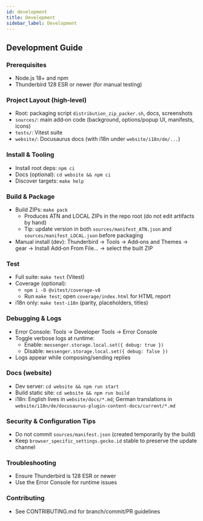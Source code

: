 ```yaml
---
id: development
title: Development
sidebar_label: Development
---
```


## Development Guide

### Prerequisites
- Node.js 18+ and npm
- Thunderbird 128 ESR or newer (for manual testing)

### Project Layout (high‑level)
- Root: packaging script `distribution_zip_packer.sh`, docs, screenshots
- `sources/`: main add‑on code (background, options/popup UI, manifests, icons)
- `tests/`: Vitest suite
- `website/`: Docusaurus docs (with i18n under `website/i18n/de/...`)

### Install & Tooling
- Install root deps: `npm ci`
- Docs (optional): `cd website && npm ci`
- Discover targets: `make help`

### Build & Package
- Build ZIPs: `make pack`
  - Produces ATN and LOCAL ZIPs in the repo root (do not edit artifacts by hand)
  - Tip: update version in both `sources/manifest_ATN.json` and `sources/manifest_LOCAL.json` before packaging
- Manual install (dev): Thunderbird → Tools → Add‑ons and Themes → gear → Install Add‑on From File… → select the built ZIP

### Test
- Full suite: `make test` (Vitest)
- Coverage (optional):
  - `npm i -D @vitest/coverage-v8`
  - Run `make test`; open `coverage/index.html` for HTML report
- i18n only: `make test-i18n` (parity, placeholders, titles)

### Debugging & Logs
- Error Console: Tools → Developer Tools → Error Console
- Toggle verbose logs at runtime:
  - Enable: `messenger.storage.local.set({ debug: true })`
  - Disable: `messenger.storage.local.set({ debug: false })`
- Logs appear while composing/sending replies

### Docs (website)
- Dev server: `cd website && npm run start`
- Build static site: `cd website && npm run build`
- i18n: English lives in `website/docs/*.md`; German translations in `website/i18n/de/docusaurus-plugin-content-docs/current/*.md`

### Security & Configuration Tips
- Do not commit `sources/manifest.json` (created temporarily by the build)
- Keep `browser_specific_settings.gecko.id` stable to preserve the update channel

### Troubleshooting
- Ensure Thunderbird is 128 ESR or newer
- Use the Error Console for runtime issues

### Contributing
- See CONTRIBUTING.md for branch/commit/PR guidelines

